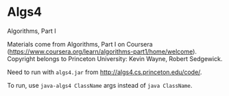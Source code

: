 # Algs4
Algorithms, Part I

Materials come from Algorithms, Part I on Coursera (https://www.coursera.org/learn/algorithms-part1/home/welcome). Copyright belongs to Princeton University: Kevin Wayne, Robert Sedgewick.

Need to run with `algs4.jar` from http://algs4.cs.princeton.edu/code/.

To run, use `java-algs4 ClassName` args instead of `java ClassName`.
